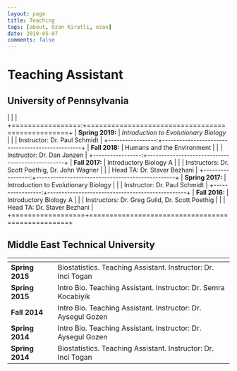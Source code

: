```yaml
---
layout: page
title: Teaching
tags: [about, Ozan Kiratli, ozan]
date: 2019-05-07
comments: false
---
```


# Teaching Assistant
## University of Pennsylvania

|                  |                                                 |
+=================:+=================================================+
| **Spring 2019:** | _Introduction to Evolutionary Biology_          |
|                  | Instructor: Dr. Paul Schmidt                    | 
+-----------------:+-------------------------------------------------+
| **Fall 2018:**   | Humans and the Environment                      |
|                  | Instructor: Dr. Dan  Janzen                     |
+-----------------:+-------------------------------------------------+
| **Fall 2017:**   | Introductory Biology A                          |
|                  | Instructors: Dr. Scott Poethig, Dr. John Wagner |
|                  | Head TA: Dr. Staver Bezhani                     |
+-----------------:+-------------------------------------------------+
| **Spring 2017:** | Introduction to Evolutionary Biology            |
|                  | Instructor: Dr. Paul Schmidt                    |
+-----------------:+-------------------------------------------------+
| **Fall 2016:**   | Introductory Biology A                          |
|                  | Instructors: Dr. Greg Guild, Dr. Scott Poethig  |
|                  | Head TA: Dr. Staver Bezhani                     |
+==================+=================================================+
## Middle East Technical University

| <img width=100/> |    |
|----|----|
| **Spring 2015** | Biostatistics. Teaching Assistant. Instructor: Dr. Inci Togan |
| **Spring 2015** | Intro Bio. Teaching Assistant. Instructor: Dr. Semra Kocabiyik |
| **Fall 2014**   | Intro Bio. Teaching Assistant. Instructor: Dr. Aysegul Gozen |
| **Spring 2014** | Intro Bio. Teaching Assistant. Instructor: Dr. Aysegul Gozen |
| **Spring 2014** | Biostatistics. Teaching Assistant. Instructor: Dr. Inci Togan |





